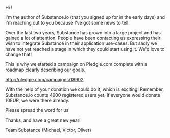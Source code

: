 Hi <USERNAME>!

I'm the author of Substance.io (that you signed up for in the early days) and I'm reaching out to you because I've got some news to tell.

Over the last two years, Substance has grown into a large project and has gained a lot of attention. People have been contacting us expressing their wish to integrate Substance in their application use-cases. But sadly we have not yet reached a stage in which they could start using it. We'd love to change that!

This is why we started a campaign on Pledgie.com complete with a roadmap clearly describing our goals.

http://pledgie.com/campaigns/18902

With the help of your donation we could do it, which is exciting! Remember, Substance.io counts 4900 registered users yet. If everyone would donate 10EUR, we were there already. 

Please spread the word for us!

Thanks, and have a great new year!

Team Substance (Michael, Victor, Oliver)